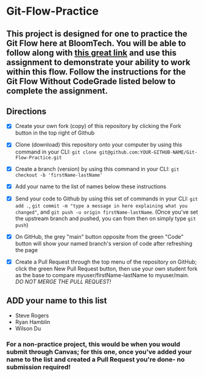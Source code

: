 # Git-Flow-Practice

## This project is designed for one to practice the Git Flow here at BloomTech. You will be able to follow along with [this great link](https://bloomtech.notion.site/bloomtech/BloomTech-Git-Flow-Step-by-step-269f68ae3bf64eb689a8328715a179f9) and use this assignment to demonstrate your ability to work within this flow. Follow the instructions for the Git Flow Without CodeGrade listed below to complete the assignment.

## Directions

- [X] Create your own fork (copy) of this repository by clicking the Fork button in the top right of Github
- [X] Clone (download) this repository onto your computer by using this command in your CLI: `git clone git@github.com:YOUR-GITHUB-NAME/Git-Flow-Practice.git`
- [X] Create a branch (version) by using this command in your CLI: `git checkout -b 'firstName-lastName'`
- [X] Add your name to the list of names below these instructions
- [X] Send your code to Github by using this set of commands in your CLI: `git add .`, `git commit -m "type a message in here explaining what you changed"`, and `git push -u origin firstName-lastName`. (Once you've set the upstream branch and pushed, you can from then on simply type `git push`)
- [X] On GitHub, the grey "main" button opposite from the green "Code" button will show your named branch's version of code after refreshing the page
- [X] Create a Pull Request through the top menu of the repository on GitHub; click the green New Pull Request button, then use your own student fork as the base to compare myuser/firstName-lastName to myuser/main. *DO NOT MERGE THE PULL REQUEST!*


## ADD your name to this list
- Steve Rogers
- Ryan Hamblin
- Wilson Du

### For a non-practice project, this would be when you would submit through Canvas; for this one, once you've added your name to the list and created a Pull Request you're done- no submission required!
